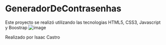 # GeneradorDeContrasenhas
Este proyecto se realizó utilizando las tecnologias HTML5,
CSS3, Javascript y Boostrap
![image](https://github.com/Ijhouse1/GeneradorDeContrasenhas/assets/104515199/00bb9911-4613-452d-ae64-2e617c50dc62)


Realizado por Isaac Castro
